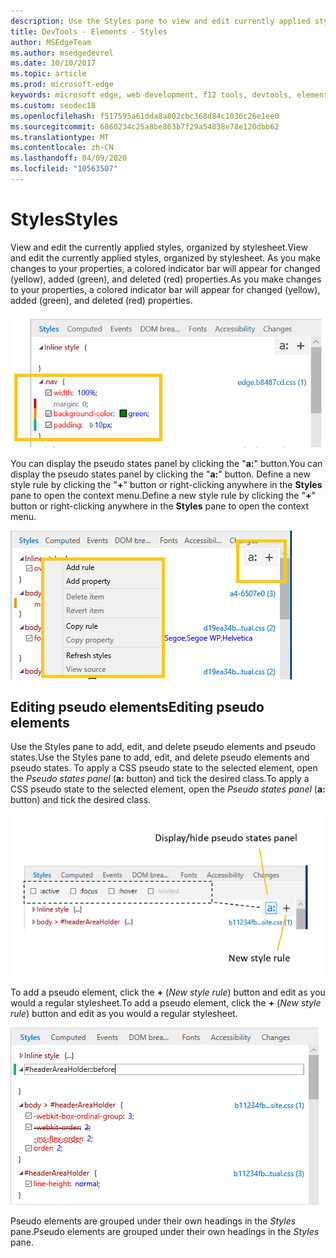 ```yaml
---
description: Use the Styles pane to view and edit currently applied styles and pseudo elements
title: DevTools - Elements - Styles
author: MSEdgeTeam
ms.author: msedgedevrel
ms.date: 10/10/2017
ms.topic: article
ms.prod: microsoft-edge
keywords: microsoft edge, web development, f12 tools, devtools, elements, styles, pseudo state, pseudo classe, pseudo element
ms.custom: seodec18
ms.openlocfilehash: f517595a61dda8a802cbc368d84c1036c26e1ee0
ms.sourcegitcommit: 6860234c25a8be863b7f29a54838e78e120dbb62
ms.translationtype: MT
ms.contentlocale: zh-CN
ms.lasthandoff: 04/09/2020
ms.locfileid: "10563507"
---
```

# <span data-ttu-id="79f86-104">Styles</span><span class="sxs-lookup"><span data-stu-id="79f86-104">Styles</span></span>
<span data-ttu-id="79f86-105">View and edit the currently applied styles, organized by stylesheet.</span><span class="sxs-lookup"><span data-stu-id="79f86-105">View and edit the currently applied styles, organized by stylesheet.</span></span>  <span data-ttu-id="79f86-106">As you make changes to your properties, a colored indicator bar will appear for changed (yellow), added (green), and deleted (red) properties.</span><span class="sxs-lookup"><span data-stu-id="79f86-106">As you make changes to your properties, a colored indicator bar will appear for changed (yellow), added (green), and deleted (red) properties.</span></span>

![Styles pane](../media/elements_styles.png)

<span data-ttu-id="79f86-108">You can display the pseudo states panel by clicking the "**a:**" button.</span><span class="sxs-lookup"><span data-stu-id="79f86-108">You can display the pseudo states panel by clicking the "**a:**" button.</span></span> <span data-ttu-id="79f86-109">Define a new style rule by clicking the "**+**" button or right-clicking anywhere in the **Styles** pane to open the context menu.</span><span class="sxs-lookup"><span data-stu-id="79f86-109">Define a new style rule by clicking the "**+**" button or right-clicking anywhere in the **Styles** pane to open the context menu.</span></span>

![Styles pane buttons and context menu](../media/elements_styles_buttons.png)

## <span data-ttu-id="79f86-111">Editing pseudo elements</span><span class="sxs-lookup"><span data-stu-id="79f86-111">Editing pseudo elements</span></span>

<span data-ttu-id="79f86-112">Use the Styles pane to add, edit, and delete pseudo elements and pseudo states.</span><span class="sxs-lookup"><span data-stu-id="79f86-112">Use the Styles pane to add, edit, and delete pseudo elements and pseudo states.</span></span> <span data-ttu-id="79f86-113">To apply a CSS pseudo state to the selected element, open the *Pseudo states panel* (**a:** button) and tick the desired class.</span><span class="sxs-lookup"><span data-stu-id="79f86-113">To apply a CSS pseudo state to the selected element, open the *Pseudo states panel* (**a:** button) and tick the desired class.</span></span>

![Pseudo classes in Styles pane](../media/elements_styles_pseudo_states.png)

<span data-ttu-id="79f86-115">To add a pseudo element, click the **+** (*New style rule*) button and edit as you would a regular stylesheet.</span><span class="sxs-lookup"><span data-stu-id="79f86-115">To add a pseudo element, click the **+** (*New style rule*) button and edit as you would a regular stylesheet.</span></span>

![Adding a pseudo element from the Styles pane](../media/elements_styles_pseudo_element.png)

<span data-ttu-id="79f86-117">Pseudo elements are grouped under their own headings in the *Styles* pane.</span><span class="sxs-lookup"><span data-stu-id="79f86-117">Pseudo elements are grouped under their own headings in the *Styles* pane.</span></span>